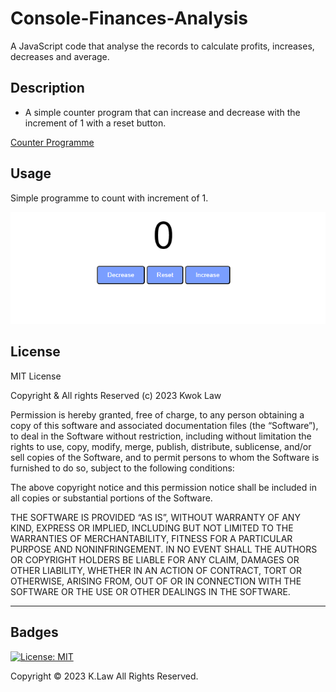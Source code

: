 # Console-Finances-Analysis

A JavaScript code that analyse the records to calculate profits, increases, decreases and average.

## Description

- A simple counter program that can increase and decrease with the increment of 1 with a reset button.

[Counter Programme](https://digita1panda.github.io/counter-programme/)

## Usage

Simple programme to count with increment of 1.

![Webpage](images/site-screenshot.png)

## License

MIT License

Copyright & All rights Reserved (c) 2023 Kwok Law

Permission is hereby granted, free of charge, to any person obtaining a copy of this software and associated documentation files (the “Software”), to deal in the Software without restriction, including without limitation the rights to use, copy, modify, merge, publish, distribute, sublicense, and/or sell copies of the Software, and to permit persons to whom the Software is furnished to do so, subject to the following conditions:

The above copyright notice and this permission notice shall be included in all copies or substantial portions of the Software.

THE SOFTWARE IS PROVIDED “AS IS”, WITHOUT WARRANTY OF ANY KIND, EXPRESS OR IMPLIED, INCLUDING BUT NOT LIMITED TO THE WARRANTIES OF MERCHANTABILITY, FITNESS FOR A PARTICULAR PURPOSE AND NONINFRINGEMENT. IN NO EVENT SHALL THE AUTHORS OR COPYRIGHT HOLDERS BE LIABLE FOR ANY CLAIM, DAMAGES OR OTHER LIABILITY, WHETHER IN AN ACTION OF CONTRACT, TORT OR OTHERWISE, ARISING FROM, OUT OF OR IN CONNECTION WITH THE SOFTWARE OR THE USE OR OTHER DEALINGS IN THE SOFTWARE.

---

## Badges

[![License: MIT](https://img.shields.io/badge/License-MIT-yellow.svg)](https://opensource.org/licenses/MIT)

Copyright © 2023 K.Law All Rights Reserved.
